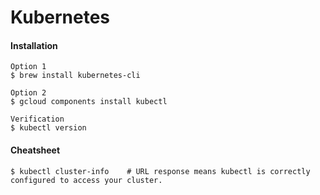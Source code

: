 # Kubernetes

#### Installation

```
Option 1
$ brew install kubernetes-cli

Option 2
$ gcloud components install kubectl

Verification
$ kubectl version
```

#### Cheatsheet

```
$ kubectl cluster-info    # URL response means kubectl is correctly configured to access your cluster.

```



